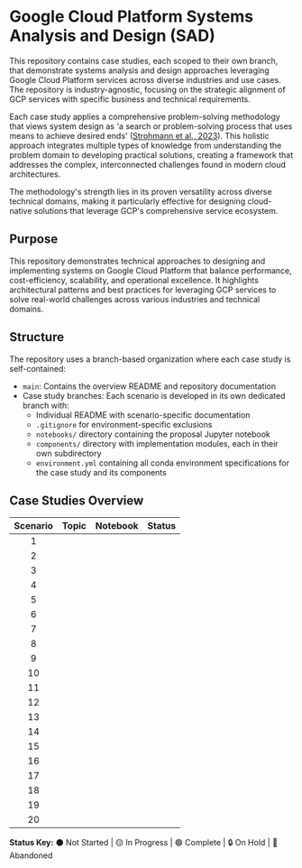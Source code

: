 # Google Cloud Platform Systems Analysis and Design (SAD)

This repository contains case studies, each scoped to their own branch, that demonstrate systems analysis and design approaches leveraging Google Cloud Platform services across diverse industries and use cases. The repository is industry-agnostic, focusing on the strategic alignment of GCP services with specific business and technical requirements.

Each case study applies a comprehensive problem-solving methodology that views system design as 'a search or problem-solving process that uses means to achieve desired ends' ([Strohmann et al., 2023](https://lutpub.lut.fi/bitstream/handle/10024/166324/strohmann_et_al_design_principles_publishers_version.pdf?sequence=3&isAllowed=y)). This holistic approach integrates multiple types of knowledge from understanding the problem domain to developing practical solutions, creating a framework that addresses the complex, interconnected challenges found in modern cloud architectures.

The methodology's strength lies in its proven versatility across diverse technical domains, making it particularly effective for designing cloud-native solutions that leverage GCP's comprehensive service ecosystem.

## Purpose

This repository demonstrates technical approaches to designing and implementing systems on Google Cloud Platform that balance performance, cost-efficiency, scalability, and operational excellence. It highlights architectural patterns and best practices for leveraging GCP services to solve real-world challenges across various industries and technical domains.

## Structure

The repository uses a branch-based organization where each case study is self-contained:

- `main`: Contains the overview README and repository documentation
- Case study branches: Each scenario is developed in its own dedicated branch with:
  - Individual README with scenario-specific documentation
  - `.gitignore` for environment-specific exclusions
  - `notebooks/` directory containing the proposal Jupyter notebook
  - `components/` directory with implementation modules, each in their own subdirectory
  - `environment.yml` containing all conda environment specifications for the case study and its components

## Case Studies Overview

| Scenario | Topic | Notebook | Status |
|:--------:|-------|:--------:|:------:|
| 1 |  |  |  |
| 2 |  |  |  |
| 3 |  |  |  |
| 4 |  |  |  |
| 5 |  |  |  |
| 6 |  |  |  |
| 7 |  |  |  |
| 8 |  |  |  |
| 9 |  |  |  |
| 10 |  |  |  |
| 11 |  |  |  |
| 12 |  |  |  |
| 13 |  |  |  |
| 14 |  |  |  |
| 15 |  |  |  |
| 16 |  |  |  |
| 17 |  |  |  |
| 18 |  |  |  |
| 19 |  |  |  |
| 20 |  |  |  |

**Status Key:** ⚫ Not Started | 🟡 In Progress | 🟢 Complete | 🔒 On Hold | 🔴 Abandoned
